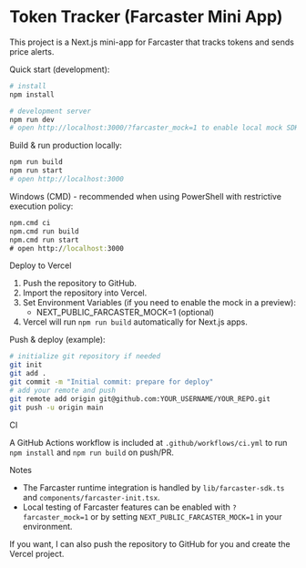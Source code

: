 # Token Tracker (Farcaster Mini App)

This project is a Next.js mini-app for Farcaster that tracks tokens and sends price alerts.

Quick start (development):

```bash
# install
npm install

# development server
npm run dev
# open http://localhost:3000/?farcaster_mock=1 to enable local mock SDK
```

Build & run production locally:

```bash
npm run build
npm run start
# open http://localhost:3000
```

Windows (CMD) - recommended when using PowerShell with restrictive execution policy:

```cmd
npm.cmd ci
npm.cmd run build
npm.cmd run start
# open http://localhost:3000
```

Deploy to Vercel

1. Push the repository to GitHub.
2. Import the repository into Vercel.
3. Set Environment Variables (if you need to enable the mock in a preview):
   - NEXT_PUBLIC_FARCASTER_MOCK=1 (optional)
4. Vercel will run `npm run build` automatically for Next.js apps.

Push & deploy (example):

```bash
# initialize git repository if needed
git init
git add .
git commit -m "Initial commit: prepare for deploy"
# add your remote and push
git remote add origin git@github.com:YOUR_USERNAME/YOUR_REPO.git
git push -u origin main
```

CI

A GitHub Actions workflow is included at `.github/workflows/ci.yml` to run `npm install` and `npm run build` on push/PR.

Notes

- The Farcaster runtime integration is handled by `lib/farcaster-sdk.ts` and `components/farcaster-init.tsx`.
- Local testing of Farcaster features can be enabled with `?farcaster_mock=1` or by setting `NEXT_PUBLIC_FARCASTER_MOCK=1` in your environment.

If you want, I can also push the repository to GitHub for you and create the Vercel project.